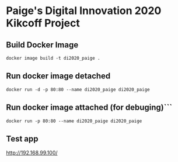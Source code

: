 # Paige's Digital Innovation 2020 Kikcoff Project

## Build Docker Image
```docker image build -t di2020_paige .```

## Run docker image detached
```docker run -d -p 80:80 --name di2020_paige di2020_paige```

## Run docker image attached (for debuging)```
```docker run -p 80:80 --name di2020_paige di2020_paige```

## Test app
http://192.168.99.100/



